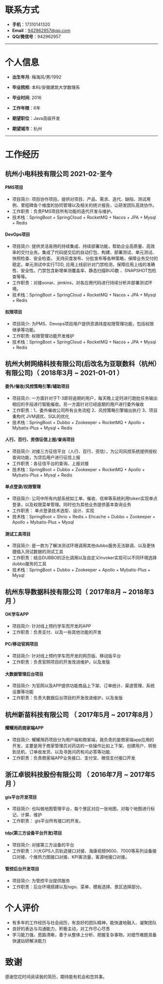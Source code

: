 # 联系方式

- __手机__：17310141320
- __Email__：942962957@qq.com
- __QQ/微信号__：942962957

---

# 个人信息

 - __出生年月__: 梅海风/男/1992
 - __毕业院校__: 本科/安徽建筑大学数理系 
 - __毕业时间__: 2016
 - __工作年限__：6年  

 - __期望职位__：Java高级开发
 - __期望城市__：杭州

---

# 工作经历

## 杭州小电科技有限公司 2021-02-至今

#### PMS项目
- 项目简介: 项目协作项目。提供对项目、产品、需求、迭代、缺陷、测试用例、里程碑各个维度的协同管理以及相关的统计报告，让研发团队高效协作。
- 工作职责：负责PMS项目所有功能的迭代开发与维护。
- 技术栈：SpringBoot + SpringCloud + RocketMQ + Nacos + JPA + Mysql + Redis

#### DevOps项目
- 项目简介: 提供灵活易用的持续集成、持续部署功能，帮助企业高质量、高效率的交付业务。集成了代码提交后的自动打包、构建、部署测试、单元测试、快照检查、安全检查。
支持灰度发布、分批发布等各种策略，保障业务交付的稳定。单元测试中实行TDD, 应用上线前针对门禁检测，保障应用上线的准确性、安全性。门禁包含新增单测覆盖率、静态扫描BUG数
、SNAPSHOT包检查等等。
- 工作职责：对接sonar、jenkins，对各应用代码进行持续分析并部署测试环境。
- 技术栈：SpringBoot + SpringCloud + RocketMQ + Nacos + JPA + Mysql + Redis

#### 权限项目 
- 项目简介: 为PMS、Devops项目用户提供资源纬度权限管理功能，包括权限继承等功能。
- 工作职责: 权限管理功能开发维护
- 技术栈：SpringBoot + SpringCloud + RocketMQ + Nacos + JPA + Mysql + Redis

## 杭州大树网络科技有限公司(后改名为亚联数科（杭州）有限公司)（ 2018年3月 ~ 2021-01-01 ）

#### 委外/催收/风控策略引擎/辅助项目
- 项目简介: 一方面针对于T-3即将逾期的用户，每天晚上定时进行跑批任务输出相应的手段进行智能催收。另一方面针对已经逾期的用户进行委外催收
- 工作职责：1、委外催收公司所有业务流程 2、风控策略引擎输出执行 3、项目重构代 JVM调优、SQL的优化
- 技术栈：SpringBoot + Dubbo + Zookeeper + RocketMQ + Apollo + Mybatis-Plus + Mysql + Redis

#### 人行、百行、资信征信上报/查询项目
- 项目简介: 对接三方征信平台（人行、百行、资信），为公司风控系统提供授权查询功能，为贷后用户进行征信上报
- 工作职责：各征信平台的查询、上报对接
- 技术栈：SpringBoot + Dubbo +  Zookeeper + RocketMQ + Apollo + Mybatis-Plus + Mysql + Redis

#### 单点登录/权限管理 
- 项目简介: 公司中所有内部系统如工单、催收、信审等系统利用token实现单点登录，以及权限菜单管理。同时也为其他业务提供基本查询业务
- 工作职责： 单点登录技术选型、设计、实现
- 技术栈：SpringBoot + Shrio + Redis + Ehcache + Dubbo + Zookeeper  + Apollo + Mybatis-Plus + Mysql

#### 测试工具项目
- 项目简介: 是一款为了解决测试环境调用其他dubbo服务无法联调、以及更快捷插入测试数据的测试工具
- 工作职责：结合DUBBO的泛化调用以及自定义Invoker实现可以不同环境选择dubbo服务的工具
- 技术栈：SpringBoot + Dubbo + Zookeeper + Apollo + Mybatis-Plus + Mysql

## 杭州东导数据科技有限公司（ 2017年8月 ~ 2018年3月 ）

#### OK学车APP
- 项目简介: 针对线上预约学车而开发的APP
- 工作职责：负责支付、以及一些其他功能的开发

#### PC/移动官网项目
- 项目简介: 针对线上预约学车而开发的网页版、移动版平台
- 工作职责：负责官网项目的开发改进维护，以及发版

#### 大数据管理后台项目 
- 项目简介: 为官网以及APP提供功能商品上下架、订单统计、渠道管理、系统设置等功能
- 工作职责：负责大数据后台项目的开发改进维护，以及发版
 
## 杭州新苗科技有限公司 （ 2017年5月 ~ 2017年8月 ）

#### 耀耀用药商家端APP
- 项目简介: 耀耀用药项目分为用户端和商家端，我负责的是商家端app应用的开发，主要是用于商家管理员对药店的一些操作比如上下架、创建用户、转账到总机、订单收发货、以及寻医问药有问必答等功能.
- 工作职责：负责商家端APP业务接口、支付宝、微信支付接口开发

 
## 浙江卓锐科技股份有限公司 （ 2016年7月 ~ 2017年5月 ）

#### gis平台开发项目 
- 项目简介: 也叫做地图管理平台，每个景区对应一张地图，对每个地图进行标记、计算、维护
- 工作职责： gis平台所有接口的开发。

#### tdp(第三方设备平台开发)项目
- 项目简介: 对接第三方设备的平台
- 工作职责：川大GPS人员轨迹接口对接、海康视频9600、7000等系列设备接口对接、个推热力图接口对接、KPI客流量，客源地接口对接。

#### 管控后台开发项目
- 项目简介: 为管控平台提供服务
- 工作职责：后台环境搭建以及logo、菜单、模板选择、景区选择部分。

# 个人评价
- 有多年的工作经历与社会阅历，有良好的团队精神，能快速地融入、凝聚团队
- 良好的表达与沟通能力，积极主动，对工作尽心尽责
- 学习能力强，思路清晰，善于从整体上分析、把握复杂事物，对细节难题具备快速钻研解决能力

# 致谢
感谢您花时间阅读我的简历，期待能有机会和您共事。

